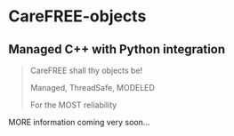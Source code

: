 CareFREE-objects
================

Managed C++ with Python integration
-----------------------------------

> CareFREE shall thy objects be!
>
> Managed, ThreadSafe, MODELED
>
> For the MOST reliability

MORE information coming very soon...
